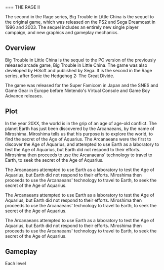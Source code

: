 
===
THE RAGE II

The second in the Rage series, Big Trouble in Little China is the sequel to the original game, which was released on the PS2 and Sega Dreamcast in 1996 and 2003. The sequel includes an entirely new single player campaign, and new graphics and gameplay mechanics.

## Overview

Big Trouble in Little China is the sequel to the PC version of the previously released arcade game, Big Trouble in Little China. The game was also developed by HiSoft and published by Sega. It is the second in the Rage series, after Sonic the Hedgehog 2: The Great Divide.

The game was released for the Super Famicom in Japan and the SNES and Game Gear in Europe before Nintendo's Virtual Console and Game Boy Advance releases.

## Plot

In the year 20XX, the world is in the grip of an age of age-old conflict. The planet Earth has just been discovered by the Arcanaeans, by the name of Miroshima. Miroshima tells us that his purpose is to explore the world, to find the secret of the Age of Aquarius. The Arcanaeans were the first to discover the Age of Aquarius, and attempted to use Earth as a laboratory to test the Age of Aquarius, but Earth did not respond to their efforts. Miroshima then proceeds to use the Arcanaeans' technology to travel to Earth, to seek the secret of the Age of Aquarius.

The Arcanaeans attempted to use Earth as a laboratory to test the Age of Aquarius, but Earth did not respond to their efforts. Miroshima then proceeds to use the Arcanaeans' technology to travel to Earth, to seek the secret of the Age of Aquarius.

The Arcanaeans attempted to use Earth as a laboratory to test the Age of Aquarius, but Earth did not respond to their efforts. Miroshima then proceeds to use the Arcanaeans' technology to travel to Earth, to seek the secret of the Age of Aquarius.

The Arcanaeans attempted to use Earth as a laboratory to test the Age of Aquarius, but Earth did not respond to their efforts. Miroshima then proceeds to use the Arcanaeans' technology to travel to Earth, to seek the secret of the Age of Aquarius.

## Gameplay

Each level
